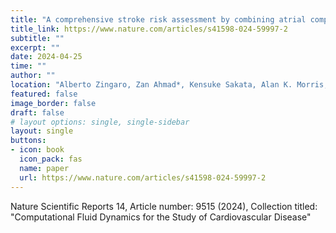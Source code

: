 ```yaml
---
title: "A comprehensive stroke risk assessment by combining atrial computational fluid dynamics simulations and functional patient data"
title_link: https://www.nature.com/articles/s41598-024-59997-2
subtitle: ""
excerpt: ""
date: 2024-04-25
time: ""
author: ""
location: "Alberto Zingaro, Zan Ahmad*, Kensuke Sakata, Alan K. Morris, Eugene Kholmovski, Luca Dede', Alfio Quarteroni, Natalia Trayanova"
featured: false
image_border: false
draft: false
# layout options: single, single-sidebar
layout: single
buttons:
- icon: book
  icon_pack: fas
  name: paper
  url: https://www.nature.com/articles/s41598-024-59997-2
---
```

Nature Scientific Reports 14, Article number: 9515 (2024), Collection titled: "Computational Fluid Dynamics for the Study of Cardiovascular Disease"